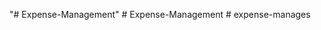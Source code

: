 "# Expense-Management" 
#   E x p e n s e - M a n a g e m e n t  
 #   e x p e n s e - m a n a g e s  
 